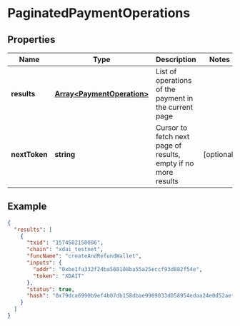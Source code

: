 # PaginatedPaymentOperations

## Properties
Name | Type | Description | Notes
------------ | ------------- | ------------- | -------------
**results** | [**Array&lt;PaymentOperation&gt;**](PaymentOperation.md) | List of operations of the payment in the current page | 
**nextToken** | **string** | Cursor to fetch next page of results, empty if no more results |  [optional]



## Example

```json
{
  "results": [
    {
      "txid": "1574502150086",
      "chain": "xdai_testnet",
      "funcName": "createAndRefundWallet",
      "inputs": {
        "addr": "0xbe1fa332f24ba568108ba55a25eccf93d882f54e",
        "token": "XDAIT"
      },
      "status": true,
      "hash": "0x79dca6990b9ef4b07db158dbae9969033d058954edaa24e0d52aef80ef05eca8"
    }
  ]
}
```